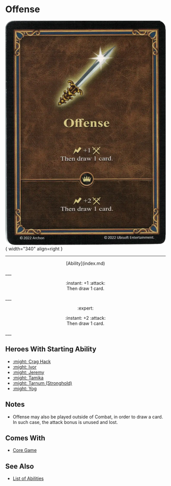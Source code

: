 # Offense

![Offense](../assets/abilities-offense.webp){ width="340" align=right }

___
<p style="text-align: center;" markdown>[Ability](index.md)</p>
___
<p style="text-align: center;" markdown>:instant: +1 :attack:<br>Then draw 1 card.</p>
___
<p style="text-align: center;" markdown> :expert: </p>

<p style="text-align: center;" markdown>:instant: +2 :attack:<br>Then draw 1 card.</p>
___


## Heroes With Starting Ability

- [:might: Crag Hack](../heroes/crag_hack.md)
- [:might: Ivor](../heroes/ivor.md)
- [:might: Jeremy](../heroes/jeremy.md)
- [:might: Tamika](../heroes/tamika.md)
- [:might: Tarnum (Stronghold)](../heroes/tarnum_stronghold.md)
- [:might: Yog](../heroes/yog.md)


## Notes

- Offense may also be played outside of Combat, in order to draw a card. In such case, the attack bonus is unused and lost.


## Comes With

- [Core Game](../content/core_game.md)


## See Also

- [List of Abilities](index.md)
